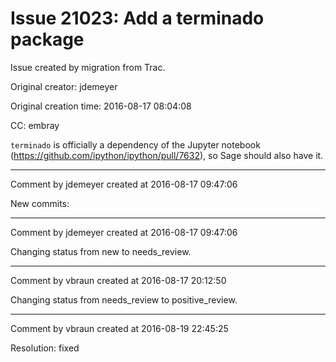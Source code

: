 # Issue 21023: Add a terminado package

Issue created by migration from Trac.

Original creator: jdemeyer

Original creation time: 2016-08-17 08:04:08

CC:  embray

`terminado` is officially a dependency of the Jupyter notebook (https://github.com/ipython/ipython/pull/7632), so Sage should also have it.


---

Comment by jdemeyer created at 2016-08-17 09:47:06

New commits:


---

Comment by jdemeyer created at 2016-08-17 09:47:06

Changing status from new to needs_review.


---

Comment by vbraun created at 2016-08-17 20:12:50

Changing status from needs_review to positive_review.


---

Comment by vbraun created at 2016-08-19 22:45:25

Resolution: fixed
